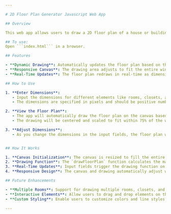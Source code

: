 ```yaml
---

# 2D Floor Plan Generator Javascript Web App

## Overview

This web app allows users to draw a 2D floor plan of a house or building. Click and drag the mouse to draw a square. It provides a simple and interactive way to visualize floor plans directly in the browser.

## To use: 
Open ```index.html``` in a browser.

## Features

- **Dynamic Drawing**: Automatically updates the floor plan based on the dimensions entered by the user.
- **Responsive Canvas**: The drawing area adjusts to fit the entire window, with constraints to ensure the drawing does not exceed 75% of the window size.
- **Real-Time Updates**: The floor plan redraws in real-time as dimensions are entered or changed.

## How to Use

1. **Enter Dimensions**:
   - Input the dimensions for different elements like rooms, closets, and doors.
   - The dimensions are specified in pixels and should be positive numbers.

2. **View the Floor Plan**:
   - The app will automatically draw the floor plan on the canvas based on the entered dimensions.
   - The drawing will be centered and scaled to fit within 75% of the window size.

3. **Adjust Dimensions**:
   - As you change the dimensions in the input fields, the floor plan will automatically update to reflect the new values.


## How It Works

1. **Canvas Initialization**: The canvas is resized to fill the entire window, and the drawing is adjusted accordingly.
2. **Drawing Function**: The `drawFloorPlan` function calculates the maximum allowed dimensions (75% of the canvas size) and constrains the user inputs to fit within these bounds. It then draws a rectangle representing the floor plan.
3. **Real-Time Updates**: Input fields trigger the drawing function on every change, ensuring the floor plan is updated immediately as dimensions are adjusted.
4. **Responsive Design**: The canvas and drawing automatically adjust when the window size changes.

## Future Enhancements

- **Multiple Rooms**: Support for drawing multiple rooms, closets, and doors.
- **Interactive Elements**: Allow users to drag and drop elements on the floor plan.
- **Custom Styling**: Enable users to customize colors and line styles.

---
```


